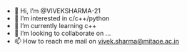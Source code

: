 - 👋 Hi, I’m @VIVEKSHARMA-21
- 👀 I’m interested in c/c++/python
- 🌱 I’m currently learning c++
- 💞️ I’m looking to collaborate on ...
- 📫 How to reach me mail on vivek.sharma@mitaoe.ac.in

<!---
VIVEKSHARMA-21/VIVEKSHARMA-21 is a ✨ special ✨ repository because its `README.md` (this file) appears on your GitHub profile.
You can click the Preview link to take a look at your changes.
--->
